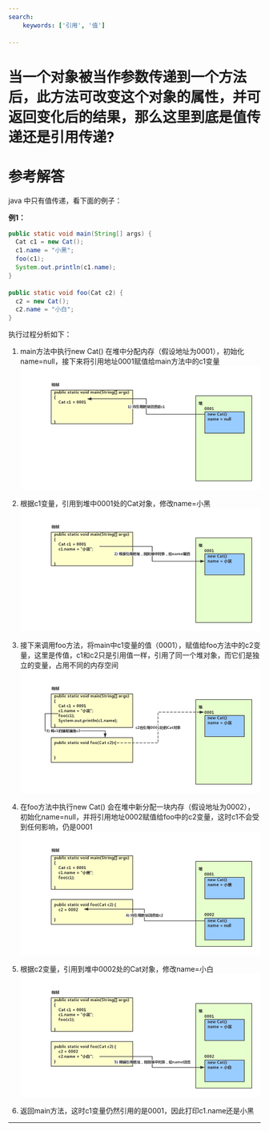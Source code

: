 ```yaml
---
search:
    keywords: ['引用', '值']

---
```


# 当一个对象被当作参数传递到一个方法后，此方法可改变这个对象的属性，并可返回变化后的结果，那么这里到底是值传递还是引用传递? 

# 参考解答

java 中只有值传递，看下面的例子：

**例1：**

```java
public static void main(String[] args) {
  Cat c1 = new Cat();
  c1.name = "小黑";
  foo(c1);
  System.out.println(c1.name);
}

public static void foo(Cat c2) {
  c2 = new Cat();
  c2.name = "小白";
}
```


执行过程分析如下：

1. main方法中执行new Cat() 在堆中分配内存（假设地址为0001），初始化name=null，接下来将引用地址0001赋值给main方法中的c1变量
![](/assets/passbyvalue4.png)

2. 根据c1变量，引用到堆中0001处的Cat对象，修改name=小黑
![](/assets/passbyvalue3.png)

3. 接下来调用foo方法，将main中c1变量的值（0001），赋值给foo方法中的c2变量，这里是传值，c1和c2只是引用值一样，引用了同一个堆对象，而它们是独立的变量，占用不同的内存空间
![](/assets/passbyvalue2.png)

4. 在foo方法中执行new Cat() 会在堆中新分配一块内存（假设地址为0002），初始化name=null，并将引用地址0002赋值给foo中的c2变量，这时c1不会受到任何影响，仍是0001
![](/assets/passbyvalue1.png)

5. 根据c2变量，引用到堆中0002处的Cat对象，修改name=小白
![](/assets/passbyvalue0.png)

6. 返回main方法，这时c1变量仍然引用的是0001，因此打印c1.name还是小黑

---

